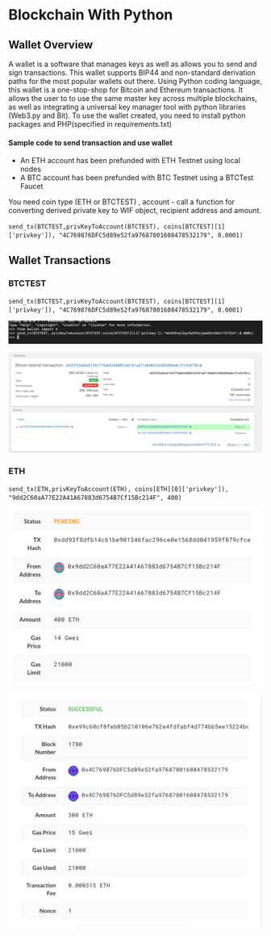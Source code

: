 # Blockchain With Python 

## Wallet Overview

A wallet is a software that manages keys as well as allows you to send and sign transactions.  This wallet supports BIP44 and non-standard derivation paths for the most popular wallets out there. Using Python coding language, this wallet is a one-stop-shop for Bitcoin and Ethereum transactions. It allows the user to to use the same master key across multiple blockchains, as well as integrating a universal key manager tool with python libraries (Web3.py and Bit). To use the wallet created, you need to install python packages and PHP(specified in requirements.txt)


#### Sample code to send transaction and use wallet 

- An ETH account has been prefunded with ETH Testnet using local nodes  
- A BTC account has been prefunded with BTC Testnet using a BTCTest Faucet 

You need coin type (ETH or BTCTEST) , account - call a function for converting derived private key to WIF object, recipient address and amount.  

`send_tx(BTCTEST,privKeyToAccount(BTCTEST), coins[BTCTEST][1]['privkey']), "4C769876DFC5d89e52fa97687801608478532179", 0.0001)`

## Wallet Transactions 

### BTCTEST 

`send_tx(BTCTEST,privKeyToAccount(BTCTEST), coins[BTCTEST][1]['privkey']), "4C769876DFC5d89e52fa97687801608478532179", 0.0001)`

![btc](Images/terminal_btc.png)

![seal ID](Images/bitcoin_confirm.png)


### ETH 

`send_tx(ETH,privKeyToAccount(ETH), coins[ETH][0]['privkey']), "9dd2C60aA77E22A41A67883d6754B7Cf15Bc214F", 400)`


![txn1](Images/txn1.png)

![txn2](Images/final.png)
